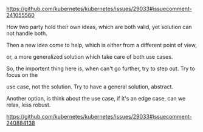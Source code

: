 https://github.com/kubernetes/kubernetes/issues/29033#issuecomment-241055560

How two party hold their own ideas, which are both valid, yet solution can not handle both.

Then a new idea come to help, which is either from a different point of view, 

or, a more generalized solution which take care of both use cases.

So, the importent thing here is, when can't go further, try to step out. Try to focus on the 

use case, not the solution. Try to have a general solution, abstract.

Another option, is think about the use case, if it's an edge case, can we relax, less robust.

https://github.com/kubernetes/kubernetes/issues/29033#issuecomment-240884138


